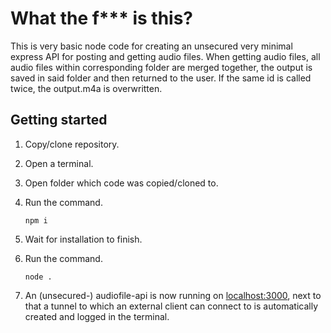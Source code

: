 # What the f\*\*\* is this?

This is very basic node code for creating an unsecured very minimal express API for posting and getting audio files. When getting audio files, all audio files within corresponding folder are merged together, the output is saved in said folder and then returned to the user. If the same id is called twice, the output.m4a is overwritten.

## Getting started

1. Copy/clone repository.
2. Open a terminal.
3. Open folder which code was copied/cloned to.
4. Run the command.

   ```npm
   npm i
   ```

5. Wait for installation to finish.
6. Run the command.

   ```npm
   node .
   ```

7. An (unsecured-) audiofile-api is now running on [localhost:3000](localhost:3000), next to that a tunnel to which an external client can connect to is automatically created and logged in the terminal.
